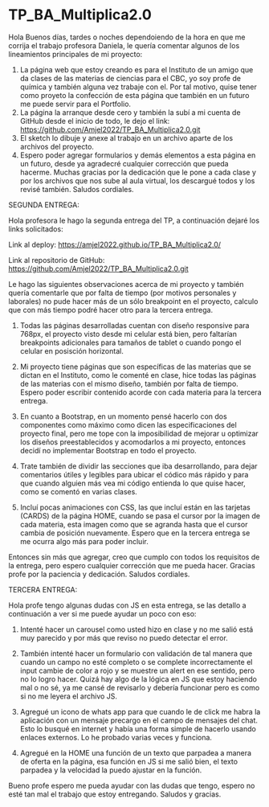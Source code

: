 # TP_BA_Multiplica2.0
Hola Buenos días, tardes o noches dependoiendo de la hora en que me corrija el trabajo profesora Daniela, le quería comentar algunos de los lineamientos principales de mi proyecto:
1. La página web que estoy creando es para el Instituto de un amigo que da clases de las materias de ciencias para el CBC, yo soy profe de química y también alguna vez trabaje con el. Por tal motivo, quise tener como proyeto la confección de esta página que también en un futuro me puede servir para el Portfolio.
2. La página la arranque desde cero y también la subí a mi cuenta de GitHub desde el inicio de todo, le dejo el link: https://github.com/Amjel2022/TP_BA_Multiplica2.0.git
3. El sketch lo dibuje y anexe al trabajo en un archivo aparte de los archivos del proyecto.
4. Espero poder agregar formularios y demás elementos a esta página en un futuro, desde ya agradecré cualquier corrección que pueda hacerme. Muchas gracias por la dedicación que le pone a cada clase y por los archivos que nos sube al aula virtual, los descargué todos y los revisé también. Saludos cordiales.

SEGUNDA ENTREGA: 

Hola profesora le hago la segunda entrega del TP, a continuación dejaré los links solicitados:

Link al deploy: https://amjel2022.github.io/TP_BA_Multiplica2.0/

Link al repositorio de GitHub: https://github.com/Amjel2022/TP_BA_Multiplica2.0.git

Le hago las siguientes observaciones acerca de mi proyecto y también quería comentarle que por falta de tiempo (por motivos personales y laborales) no pude hacer más de un sólo breakpoint en el proyecto, calculo que con más tiempo podré hacer otro para la tercera entrega.

1. Todas las páginas desarrolladas cuentan con diseño responsive para 768px, el proyecto visto desde mi celular está bien, pero faltarían breakpoints adicionales para tamaños de tablet o cuando pongo el celular en posisción horizontal.

2. Mi proyecto tiene páginas que son específicas de las materias que se dictan en el Instituto, como le comenté en clase, hice todas las páginas de las materias con el mismo diseño, también por falta de tiempo. Espero poder escribir contenido acorde con cada materia para la tercera entrega. 

3. En cuanto a Bootstrap, en un momento pensé hacerlo con dos componentes como máximo como dicen las especificaciones del proyecto final, pero me tope con la imposibilidad de mejorar u optimizar los diseños preestablecidos y acomodarlos a mi proyecto, entonces decidí no implementar Bootstrap en todo el proyecto. 

4. Trate también de dividir las secciones que iba desarrollando, para dejar comentarios útiles y legibles para ubicar el códico más rápido y para que cuando alguien más vea mi código entienda lo que quise hacer, como se comentó en varias clases. 

5. Incluí pocas animaciones con CSS, las que incluí están en las tarjetas (CARDS) de la página HOME, cuando se pasa el cursor por la imagen de cada materia, esta imagen como que se agranda hasta que el cursor cambia de posición nuevamente. Espero que en la tercera entrega se me ocurra algo más para poder incluir. 

Entonces sin más que agregar, creo que cumplo con todos los requisitos de la entrega, pero espero cualquier corrección que me pueda hacer. Gracias profe por la paciencia y dedicación. Saludos cordiales. 

TERCERA ENTREGA:

Hola profe tengo algunas dudas con JS en esta entrega, se las detallo a continuación a ver si me puede ayudar un poco con eso:

1. Intenté hacer un carousel como usted hizo en clase y no me salió está muy parecido y por más que reviso no puedo detectar el error.

2. También intenté hacer un formulario con validación de tal manera que cuando un campo no esté completo o se complete incorrectamente el input cambie de color a rojo y se muestre un alert en ese sentido, pero no lo logro hacer. Quizá hay algo de la lógica en JS que estoy haciendo mal o no sé, ya me cansé de revisarlo y debería funcionar pero es como si no me leyera el archivo JS. 

3. Agregué un icono de whats app para que cuando le de click me habra la aplicación con un mensaje precargo en el campo de mensajes del chat. Esto lo busqué en internet y había una forma simple de hacerlo usando enlaces externos. Lo he probado varias veces y funciona.

4. Agregué en la HOME una función de un texto que parpadea a manera de oferta en la página, esa función en JS si me salió bien, el texto parpadea y la velocidad la puedo ajustar en la función.  

Bueno profe espero me pueda ayudar con las dudas que tengo, espero no esté tan mal el trabajo que estoy entregando. 
Saludos y gracias.




 
